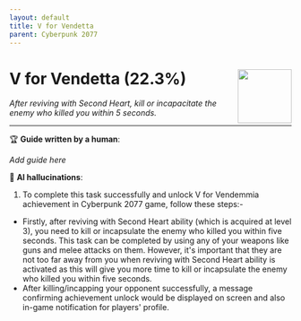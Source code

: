 ```yaml
---
layout: default
title: V for Vendetta
parent: Cyberpunk 2077
---
```


# V for Vendetta (22.3%) <img align="right" src="https://cdn.cloudflare.steamstatic.com/steamcommunity/public/images/apps/1091500/5d34ce9108d8ac3018a1de3a2a485956bb7a9109.jpg" width="96" height="96">

_After reviving with Second Heart, kill or incapacitate the enemy who killed you within 5 seconds._

***

:trophy: **Guide written by a human**:

_Add guide here_

:robot: **AI hallucinations**:

1. To complete this task successfully and unlock V for Vendemmia achievement in Cyberpunk 2077 game, follow these steps:-
  * Firstly, after reviving with Second Heart ability (which is acquired at level 3), you need to kill or incapsulate the enemy who killed you within five seconds. This task can be completed by using any of your weapons like guns and melee attacks on them. However, it's important that they are not too far away from you when reviving with Second Heart ability is activated as this will give you more time to kill or incapsulate the enemy who killed you within five seconds.
  * After killing/incapping your opponent successfully, a message confirming achievement unlock would be displayed on screen and also in-game notification for players' profile.
